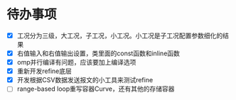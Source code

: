 # 待办事项

- [x] 工况分为三级，大工况，子工况，小工况。小工况是子工况配置参数细化的结果
- [x] 右值输入和右值输出设置，类里面的const函数和inline函数
- [x] omp并行编译有问题，应该要加上编译选项
- [x] 重新开发refine底层
- [x] 开发根据CSV数据发送报文的小工具来测试refine
- [ ] range-based loop重写容器Curve，还有其他的存储容器